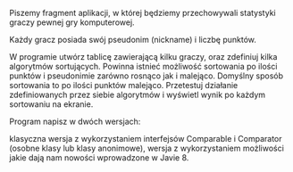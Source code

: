 Piszemy fragment aplikacji, w której będziemy przechowywali statystyki graczy pewnej gry komputerowej.

Każdy gracz posiada swój pseudonim (nickname) i liczbę punktów.

W programie utwórz tablicę zawierającą kilku graczy, oraz zdefiniuj kilka algorytmów sortujących. Powinna istnieć możliwość sortowania po ilości punktów i pseudonimie zarówno rosnąco jak i malejąco. Domyślny sposób sortowania to po ilości punktów malejąco. Przetestuj działanie zdefiniowanych przez siebie algorytmów i wyświetl wynik po każdym sortowaniu na ekranie.

Program napisz w dwóch wersjach:

klasyczna wersja z wykorzystaniem interfejsów Comparable i Comparator (osobne klasy lub klasy anonimowe),
wersja z wykorzystaniem możliwości jakie dają nam nowości wprowadzone w Javie 8.